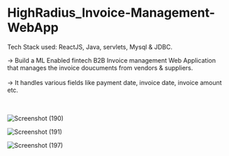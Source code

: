 # HighRadius_Invoice-Management-WebApp

Tech Stack used: ReactJS, Java, servlets, Mysql & JDBC.

-> Build a ML Enabled fintech B2B Invoice management Web Application that manages the invoice doucuments from vendors & suppliers.<br> <br>
-> It handles various fields like payment date, invoice date, invoice amount etc. <br> <br><br>


![Screenshot (190)](https://user-images.githubusercontent.com/79687388/169059720-d1b5bd27-e8cb-4522-bd6d-069820325304.png)

![Screenshot (191)](https://user-images.githubusercontent.com/79687388/169059795-223f6948-2623-44da-81f0-2e1576ae03b5.png)

![Screenshot (197)](https://user-images.githubusercontent.com/79687388/169059911-f5cbf8f3-27aa-44b4-9ee3-9c0434011c67.png)

